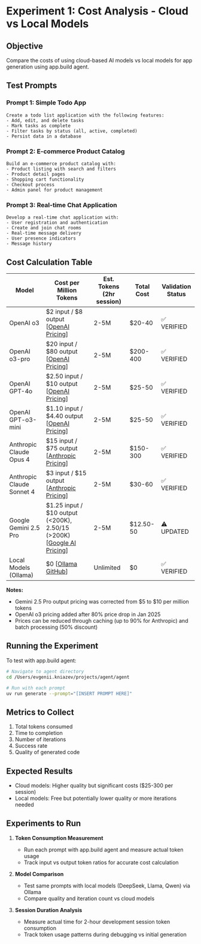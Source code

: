 # Experiment 1: Cost Analysis - Cloud vs Local Models

## Objective
Compare the costs of using cloud-based AI models vs local models for app generation using app.build agent.

## Test Prompts

### Prompt 1: Simple Todo App
```
Create a todo list application with the following features:
- Add, edit, and delete tasks
- Mark tasks as complete
- Filter tasks by status (all, active, completed)
- Persist data in a database
```

### Prompt 2: E-commerce Product Catalog
```
Build an e-commerce product catalog with:
- Product listing with search and filters
- Product detail pages
- Shopping cart functionality
- Checkout process
- Admin panel for product management
```

### Prompt 3: Real-time Chat Application
```
Develop a real-time chat application with:
- User registration and authentication
- Create and join chat rooms
- Real-time message delivery
- User presence indicators
- Message history
```

## Cost Calculation Table

| Model | Cost per Million Tokens | Est. Tokens (2hr session) | Total Cost | Validation Status |
|-------|------------------------|---------------------------|------------|-------------------|
| OpenAI o3 | $2 input / $8 output [[OpenAI Pricing](https://openai.com/api/pricing/)] | 2-5M | $20-40 | ✅ VERIFIED |
| OpenAI o3-pro | $20 input / $80 output [[OpenAI Pricing](https://openai.com/api/pricing/)] | 2-5M | $200-400 | ✅ VERIFIED |
| OpenAI GPT-4o | $2.50 input / $10 output [[OpenAI Pricing](https://openai.com/api/pricing/)] | 2-5M | $25-50 | ✅ VERIFIED |
| OpenAI GPT-o3-mini | $1.10 input / $4.40 output [[OpenAI Pricing](https://openai.com/api/pricing/)] | 2-5M | $25-50 | ✅ VERIFIED |
| Anthropic Claude Opus 4 | $15 input / $75 output [[Anthropic Pricing](https://docs.anthropic.com/en/api/pricing)] | 2-5M | $150-300 | ✅ VERIFIED |
| Anthropic Claude Sonnet 4 | $3 input / $15 output [[Anthropic Pricing](https://docs.anthropic.com/en/api/pricing)] | 2-5M | $30-60 | ✅ VERIFIED |
| Google Gemini 2.5 Pro | $1.25 input / $10 output (<200K), $2.50/$15 (>200K) [[Google AI Pricing](https://ai.google.dev/pricing)] | 2-5M | $12.50-50 | ⚠️ UPDATED |
| Local Models (Ollama) | $0 [[Ollama GitHub](https://github.com/ollama/ollama)] | Unlimited | $0 | ✅ VERIFIED |

**Notes:**
- Gemini 2.5 Pro output pricing was corrected from $5 to $10 per million tokens
- OpenAI o3 pricing added after 80% price drop in Jan 2025
- Prices can be reduced through caching (up to 90% for Anthropic) and batch processing (50% discount)

## Running the Experiment

To test with app.build agent:
```bash
# Navigate to agent directory
cd /Users/evgenii.kniazev/projects/agent/agent

# Run with each prompt
uv run generate --prompt="[INSERT PROMPT HERE]"
```

## Metrics to Collect
1. Total tokens consumed
2. Time to completion
3. Number of iterations
4. Success rate
5. Quality of generated code

## Expected Results
- Cloud models: Higher quality but significant costs ($25-300 per session)
- Local models: Free but potentially lower quality or more iterations needed

## <todo> Experiments to Run

1. **Token Consumption Measurement**
   - <todo> Run each prompt with app.build agent and measure actual token usage
   - <todo> Track input vs output token ratios for accurate cost calculation

2. **Model Comparison**
   - <todo> Test same prompts with local models (DeepSeek, Llama, Qwen) via Ollama
   - <todo> Compare quality and iteration count vs cloud models

3. **Session Duration Analysis**
   - <todo> Measure actual time for 2-hour development session token consumption
   - <todo> Track token usage patterns during debugging vs initial generation
